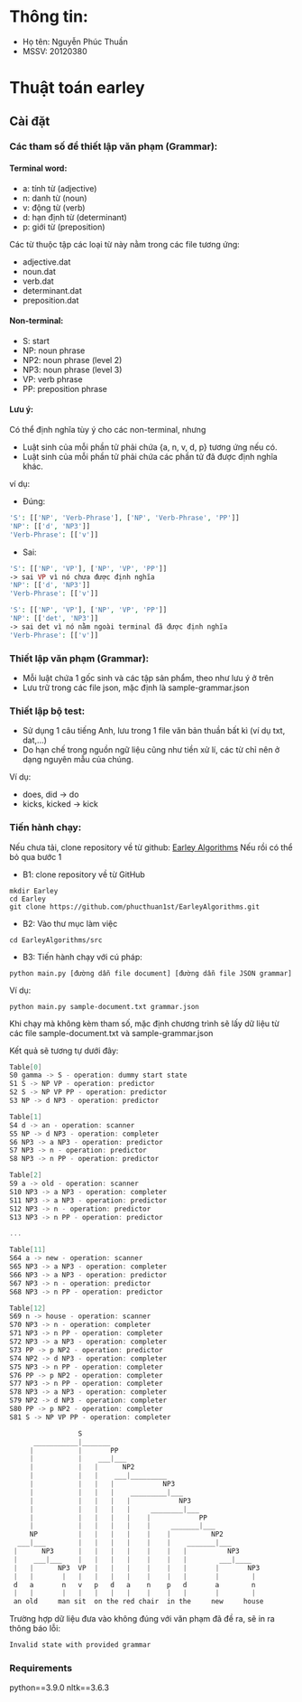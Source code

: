 # Thông tin:

- Họ tên: Nguyễn Phúc Thuần
- MSSV: 20120380

# Thuật toán earley

## Cài đặt

### Các tham số để thiết lập văn phạm (Grammar):

#### Terminal word:

- a: tính từ (adjective)
- n: danh từ (noun)
- v: động từ (verb)
- d: hạn định từ (determinant)
- p: giới từ (preposition)

Các từ thuộc tập các loại từ này nằm trong các file tương ứng:

- adjective.dat
- noun.dat
- verb.dat
- determinant.dat
- preposition.dat

#### Non-terminal:

- S: start
- NP: noun phrase
- NP2: noun phrase (level 2)
- NP3: noun phrase (level 3)
- VP: verb phrase
- PP: preposition phrase

#### Lưu ý:

Có thể định nghĩa tùy ý cho các non-terminal, nhưng

- Luật sinh của mỗi phần tử phải chứa {a, n, v, d, p} tương ứng nếu có.
- Luật sinh của mỗi phần tử phải chứa các phần tử đã được định nghĩa khác.

ví dụ:

- Đúng:

```php
'S': [['NP', 'Verb-Phrase'], ['NP', 'Verb-Phrase', 'PP']]
'NP': [['d', 'NP3']]
'Verb-Phrase': [['v']]
```

- Sai:

```php
'S': [['NP', 'VP'], ['NP', 'VP', 'PP']]
-> sai VP vì nó chưa được định nghĩa
'NP': [['d', 'NP3']]
'Verb-Phrase': [['v']]
```

```php
'S': [['NP', 'VP'], ['NP', 'VP', 'PP']]
'NP': [['det', 'NP3']]
-> sai det vì nó nằm ngoài terminal đã được định nghĩa
'Verb-Phrase': [['v']]
```

### Thiết lập văn phạm (Grammar):

- Mỗi luật chứa 1 gốc sinh và các tập sản phẩm, theo như lưu ý ở trên
- Lưu trữ trong các file json, mặc định là sample-grammar.json

### Thiết lập bộ test:

- Sử dụng 1 câu tiếng Anh, lưu trong 1 file văn bản thuần bất kì (ví dụ txt, dat,...)
- Do hạn chế trong nguồn ngữ liệu cũng như tiền xử lí, các từ chỉ nên ở dạng nguyên mẫu của chúng.

Ví dụ:

- does, did -> do
- kicks, kicked -> kick

### Tiến hành chạy:

Nếu chưa tải, clone repository về từ github: [Earley Algorithms](https://github.com/phucthuan1st/EarleyAlgorithms.git)
Nếu rồi có thể bỏ qua bước 1

- B1: clone repository về từ GitHub

```shell
mkdir Earley
cd Earley
git clone https://github.com/phucthuan1st/EarleyAlgorithms.git
```

- B2: Vào thư mục làm việc

```shell
cd EarleyAlgorithms/src
```

- B3: Tiến hành chạy với cú pháp:

```shell
python main.py [đường dẫn file document] [đường dẫn file JSON grammar]
```

Ví dụ:

```shell
python main.py sample-document.txt grammar.json
```

Khi chạy mà không kèm tham số, mặc định chương trình sẽ lấy dữ liệu từ các file sample-document.txt và sample-grammar.json

Kết quả sẽ tương tự dưới đây:

```c
Table[0]
S0 gamma -> S - operation: dummy start state
S1 S -> NP VP - operation: predictor
S2 S -> NP VP PP - operation: predictor
S3 NP -> d NP3 - operation: predictor

Table[1]
S4 d -> an - operation: scanner
S5 NP -> d NP3 - operation: completer
S6 NP3 -> a NP3 - operation: predictor
S7 NP3 -> n - operation: predictor
S8 NP3 -> n PP - operation: predictor

Table[2]
S9 a -> old - operation: scanner
S10 NP3 -> a NP3 - operation: completer
S11 NP3 -> a NP3 - operation: predictor
S12 NP3 -> n - operation: predictor
S13 NP3 -> n PP - operation: predictor

...

Table[11]
S64 a -> new - operation: scanner
S65 NP3 -> a NP3 - operation: completer
S66 NP3 -> a NP3 - operation: predictor
S67 NP3 -> n - operation: predictor
S68 NP3 -> n PP - operation: predictor

Table[12]
S69 n -> house - operation: scanner
S70 NP3 -> n - operation: completer
S71 NP3 -> n PP - operation: completer
S72 NP3 -> a NP3 - operation: completer
S73 PP -> p NP2 - operation: predictor
S74 NP2 -> d NP3 - operation: completer
S75 NP3 -> n PP - operation: completer
S76 PP -> p NP2 - operation: completer
S77 NP3 -> n PP - operation: completer
S78 NP3 -> a NP3 - operation: completer
S79 NP2 -> d NP3 - operation: completer
S80 PP -> p NP2 - operation: completer
S81 S -> NP VP PP - operation: completer

                 S
      ___________|_______
     |           |       PP
     |           |    ___|___
     |           |   |      NP2
     |           |   |    ___|_________
     |           |   |   |            NP3
     |           |   |   |    _________|___
     |           |   |   |   |            NP3
     |           |   |   |   |     ________|___
     |           |   |   |   |    |            PP
     |           |   |   |   |    |     _______|___
     NP          |   |   |   |    |    |          NP2
  ___|___        |   |   |   |    |    |    _______|___
 |      NP3      |   |   |   |    |    |   |          NP3
 |    ___|___    |   |   |   |    |    |   |        ___|____
 |   |      NP3  VP  |   |   |    |    |   |       |       NP3
 |   |       |   |   |   |   |    |    |   |       |        |
 d   a       n   v   p   d   a    n    p   d       a        n
 |   |       |   |   |   |   |    |    |   |       |        |
 an old     man sit  on the red chair  in the     new     house
```

Trường hợp dữ liệu đưa vào không đúng với văn phạm đã đề ra, sẽ in ra thông báo lỗi:

```php
Invalid state with provided grammar
```

### Requirements

python==3.9.0
nltk==3.6.3
